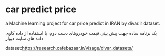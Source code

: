 # car predict price

a Machine learning project for car price predict in IRAN by divar.ir dataset.

یک برنامه ساده جهت پیش بینی قیمت خودروهای دست دوم، با استفاده از داده کاوی داده های سایت دیوار

dataset:https://research.cafebazaar.ir/visage/divar_datasets/
